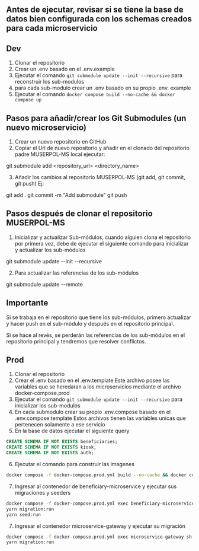 ## Antes de ejecutar, revisar si se tiene la base de datos bien configurada con los schemas creados para cada microservicio

## Dev

1. Clonar el repositorio
2. Crear un .env basado en el .env.example
3. Ejecutar  el comando `git submodule update --init --recursive` para reconstruir los sub-modulos
4. para cada sub-modulo crear un .env basado en su propio .env. example
5. Ejecutar el comando `docker compose build --no-cache && docker compose up`

## Pasos para añadir/crear los Git Submodules (un nuevo microservicio)

1. Crear un nuevo repositorio en GitHub
2. Copiar el Url de nuevo repositorio y añadir en el clonado del repositorio padre MUSERPOL-MS local ejecutar:

git submodule add <repository_url> <directory_name>

3. Añadir los cambios al repositorio  MUSERPOL-MS (git add, git commit, git push) Ej:

git add .
git commit -m "Add submodule"
git push

## Pasos después de clonar el repositorio MUSERPOL-MS

1. Inicializar y actualizar Sub-módulos, cuando alguien clona el repositorio por primera vez, debe de ejecutar el siguiente comando para inicializar y actualizar los sub-módulos

git submodule update --init --recursive

2. Para actualizar las referencias de los sub-módulos

git submodule update --remote

## Importante

Si se trabaja en el repositorio que tiene los sub-módulos, primero actualizar y hacer push en el sub-módulo y después en el repositorio principal.

Si se hace al revés, se perderán las referencias de los sub-módulos en el repositorio principal y tendremos que resolver conflictos.

## Prod

1. Clonar el repositorio
2. Crear el .env basado en el .env.template
    Este archivo posee las variables que se heredaran a los microservicios mediante el archivo docker-compose.prod
3. Ejecutar  el comando ```git submodule update --init --recursive``` para inicializar los sub-modulos
4. En cada submodulo crear su propio .env.compose basado en el .env.compose.template
    Estos archivos tienen las variables unicas que pertenecen solamente a ese servicio
5. En la base de datos ejecutar el siguiente query
```sql
CREATE SCHEMA IF NOT EXISTS beneficiaries;
CREATE SCHEMA IF NOT EXISTS kiosk;
CREATE SCHEMA IF NOT EXISTS auth;
```
6. Ejecutar el comando para construir las imagenes
```sh
docker compose -f docker-compose.prod.yml build --no-cache && docker compose -f docker-compose.prod.yml up -d

```
7. Ingresar al contenedor de beneficiary-microservice y ejecutar sus migraciones y seeders
```sh
docker compose -f docker-compose.prod.yml exec beneficiary-microservice sh
yarn migration:run
yarn seed:run
```
7. Ingresar el contenedor microservice-gateway y ejecutar su migración
```sh
docker compose -f docker-compose.prod.yml exec microservice-gateway sh
yarn migration:run
```

